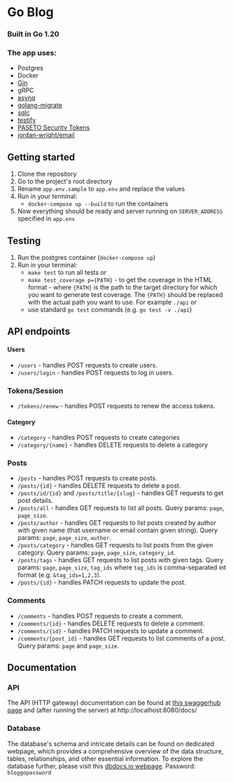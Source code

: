 # Go Blog 

### Built in Go 1.20

### The app uses:
- Postgres
- Docker
- [Gin](https://github.com/gin-gonic/gin)
- gRPC
- [asynq](https://github.com/hibiken/asynq)
- [golang-migrate](https://github.com/golang-migrate/migrate)
- [sqlc](https://github.com/kyleconroy/sqlc)
- [testify](https://github.com/stretchr/testify)
- [PASETO Security Tokens](https://github.com/o1egl/paseto)
- [jordan-wright/email](https://github.com/jordan-wright/email)

## Getting started
1. Clone the repository
2. Go to the project's root directory
3. Rename `app.env.sample` to `app.env` and replace the values
4. Run in your terminal:
    - `docker-compose up --build` to run the containers
5. Now everything should be ready and server running on `SERVER_ADDRESS` specified in `app.env`

## Testing
1. Run the postgres container (`docker-compose up`)
2. Run in your terminal:
    - `make test` to run all tests
   or
    - `make test_coverage p={PATH}` - to get the coverage in the HTML format - where `{PATH}` is the path to the target directory for which you want to generate test coverage. The `{PATH}` should be replaced with the actual path you want to use. For example `./api`
   or
    - use standard `go test` commands (e.g. `go test -v ./api`)

## API endpoints
#### Users
 - `/users` - handles POST requests to create users.
 - `/users/login` - handles POST requests to log in users.

### Tokens/Session
 - `/tokens/renew` - handles  POST requests to renew the access tokens.

#### Category
 - `/category` - handles POST requests to create categories
 - `/category/{name}` - handles DELETE requests to delete a category

### Posts
- `/posts` - handles POST requests to create posts.
- `/posts/{id}` - handles DELETE requests to delete a post.
- `/posts/id/{id}` and `/posts/title/{slug}` - handles GET requests to get post details.
- `/posts/all` - handles GET requests to list all posts. Query params: `page`, `page_size`.
- `/posts/author` - handles GET requests to list posts created by author 
with given name (that username or email contain given string). 
Query params: `page`, `page_size`, `author`.
- `/posts/category` - handles GET requests to list posts from the given category.
Query params: `page`, `page_size`, `category_id`.
- `/posts/tags` - handles GET requests to list posts with given tags.
Query params: `page`, `page_size`, `tag_ids` where `tag_ids` is 
comma-separated int format (e.g. `&tag_ids=1,2,3`).
- `/posts/{id}` - handles PATCH requests to update the post.

### Comments
- `/comments` - handles POST requests to create a comment.
- `/comments/{id}` - handles DELETE requests to delete a comment.
- `/comments/{id}` - handles PATCH requests to update a comment.
- `/comments/{post_id}` - handles GET requests to list comments of a post.
Query params: `page` and `page_size`.

## Documentation
### API
The API (HTTP gateway) documentation can be found at
[this swaggerhub page](https://app.swaggerhub.com/apis-docs/AAGULCZYNSKI/blog-go/1.0)
and (after running the server) at http://localhost:8080/docs/

### Database
The database's schema and intricate details can be found on 
dedicated webpage, which provides a comprehensive overview 
of the data structure, tables, relationships, and other essential 
information. To explore the database further, please visit
this [dbdocs.io webpage](https://dbdocs.io/aalug/blog_go).
Password: `bloggopassword`
